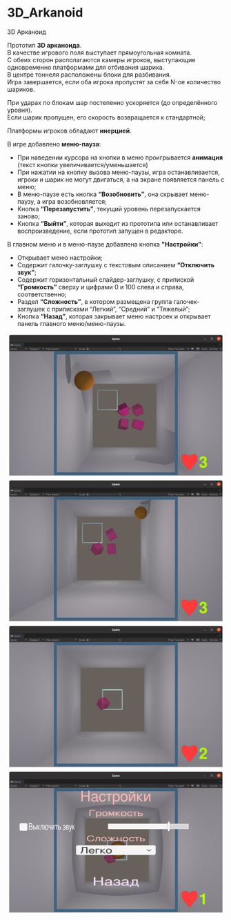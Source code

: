 # 3D_Arkanoid

3D Арканоид

Прототип <b>3D арканоида</b>.
<br>В качестве игрового поля выступает прямоугольная комната.
<br>С обеих сторон располагаются камеры игроков, выступающие одновременно платформами для отбивания шарика.
<br>В центре тоннеля расположены блоки для разбивания.
<br>Игра завершается, если оба игрока пропустят за себя N-ое количество шариков.

При ударах по блокам шар постепенно ускоряется (до определённого уровня).
<br>Если шарик пропущен, его скорость возвращается к стандартной;

Платформы игроков обладают <b>инерцией</b>.

В игре добавлено <b>меню-пауза</b>:
<ul>
	<li>
	При наведении курсора на кнопки в меню проигрывается <b>анимация</b> (текст кнопки увеличивается/уменьшается)
	</li>
	<li>
	При нажатии на кнопку вызова меню-паузы, игра останавливается, игроки и шарик не могут двигаться, а на экране появляется панель с меню;
	</li>
	<li>
	В меню-паузе есть кнопка <b>“Возобновить”</b>, она скрывает меню-паузу, а игра возобновляется;
	</li>
	<li>
	Кнопка <b>“Перезапустить”</b>, текущий уровень перезапускается заново;
	</li>
	<li>
	Кнопка <b>“Выйти”</b>, которая выходит из прототипа или останавливает воспроизведение, если прототип запущен в редакторе.
	</li>
</ul>

В главном меню и в меню-паузе добавлена кнопка <b>"Настройки"</b>:
<ul>
	<li>
	Открывает меню настройки;
	</li>
	<li>
	Содержит галочку-заглушку с текстовым описанием <b>“Отключить звук”</b>;
	</li>
	<li>
	Содержит горизонтальный слайдер-заглушку, с припиской <b>“Громкость”</b> сверху и цифрами 0 и 100 слева и справа, соответственно;
	</li>
	<li>
	Раздел <b>“Сложность”</b>, в котором размещена группа галочек-заглушек с приписками “Легкий”, “Средний” и “Тяжелый”;
	</li>
	<li>
	Кнопка <b>“Назад”</b>, которая закрывает меню настроек и открывает панель главного меню/меню-паузы.
	</li>
</ul>

<img src="https://github.com/Artem1524/3D_Arkanoid/blob/master/1.png"/>

<img src="https://github.com/Artem1524/3D_Arkanoid/blob/master/2.png"/>

<img src="https://github.com/Artem1524/3D_Arkanoid/blob/master/3.png"/>

<img src="https://github.com/Artem1524/3D_Arkanoid/blob/master/4.png"/>
